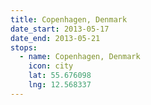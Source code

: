 ```yaml
---
title: Copenhagen, Denmark
date_start: 2013-05-17
date_end: 2013-05-21
stops:
  - name: Copenhagen, Denmark
    icon: city
    lat: 55.676098
    lng: 12.568337
---
```

